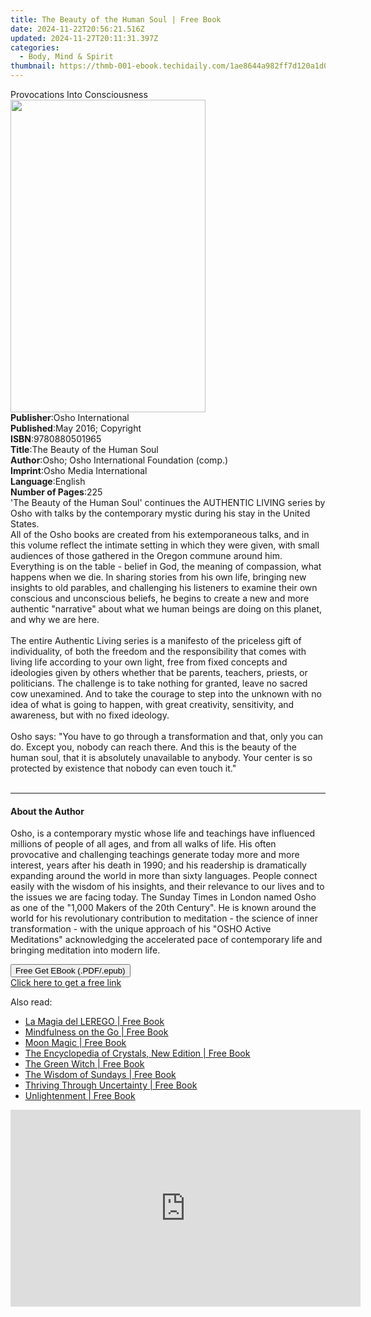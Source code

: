 ```yaml
---
title: The Beauty of the Human Soul | Free Book
date: 2024-11-22T20:56:21.516Z
updated: 2024-11-27T20:11:31.397Z
categories:
  - Body, Mind & Spirit
thumbnail: https://thmb-001-ebook.techidaily.com/1ae8644a982ff7d120a1d0cdfa73ef7d8c8f6245ed5da4193cf4c1c2e5ccccde.jpg
---
```

<main id="book-container">
  <div class="flex flex-col">
    <div class="book-brief flex-1 py-6 px-4 sm:p-6 md:py-10 md:px-8">
      <!-- brief-->
      <div class="book-brief-main">Provocations Into Consciousness</div>
    </div>
    <div
      class="book-meta-info flex-1 grid gap-4 col-start-1 col-end-3 row-start-1 sm:mb-6 sm:grid-cols-4 lg:gap-6 lg:col-start-2 lg:row-end-6 lg:row-span-6 lg:mb-0"
    >
      <div
        class="book-meta-info-left place-content-center mt-4 p-4 text-sm leading-6 col-start-2 col-span-2 dark:text-slate-400"
      >
        <img
          class="w-full h-500 object-cover rounded-lg sm:h-255 sm:col-span-2 lg:col-span-full"
          src="https://img-001-ebook.techidaily.com/59a1e064486075a974cd52bc19ccb2582def9b5407b82790c77111751db92602.jpg"
          alt=""
          width="312"
          height="500"
        />
      </div>
      <div
        class="book-meta-info-right mt-2 col-start-1 row-start-2 col-span-3 self-center"
      >
        <!-- meta data  -->
        <div class="flex flex-col px-4 md:px-8">
          <div class="flex-1">
            <strong>Publisher</strong>:<span class="px-2"
              >Osho International</span
            >
          </div>
          <div class="flex-1">
            <strong>Published</strong>:<span class="px-2"
              >May 2016; Copyright</span
            >
          </div>
          <div class="flex-1">
            <strong>ISBN</strong>:<span class="px-2">9780880501965</span>
          </div>
          <div class="flex-1">
            <strong>Title</strong>:<span class="px-2"
              >The Beauty of the Human Soul</span
            >
          </div>
          <div class="flex-1">
            <strong>Author</strong>:<span class="px-2"
              >Osho; Osho International Foundation (comp.)</span
            >
          </div>
          <div class="flex-1">
            <strong>Imprint</strong>:<span class="px-2"
              >Osho Media International</span
            >
          </div>
          <div class="flex-1">
            <strong>Language</strong>:<span class="px-2">English</span>
          </div>
          <div class="flex-1">
            <strong>Number of Pages</strong>:<span class="px-2">225</span>
          </div>
        </div>
      </div>
    </div>
    <div class="book-description flex-1 py-6 px-4 sm:p-6 md:py-10 md:px-8">
      <div class="book-description-main">
        <div accordion-content="" id="description">
          'The Beauty of the Human Soul' continues the AUTHENTIC LIVING series
          by Osho with talks by the contemporary mystic during his stay in the
          United States.<br />All of the Osho books are created from his
          extemporaneous talks, and in this volume reflect the intimate setting
          in which they were given, with small audiences of those gathered in
          the Oregon commune around him. Everything is on the table - belief in
          God, the meaning of compassion, what happens when we die. In sharing
          stories from his own life, bringing new insights to old parables, and
          challenging his listeners to examine their own conscious and
          unconscious beliefs, he begins to create a new and more authentic
          "narrative" about what we human beings are doing on this planet, and
          why we are here.<br /><br />The entire Authentic Living series is a
          manifesto of the priceless gift of individuality, of both the freedom
          and the responsibility that comes with living life according to your
          own light, free from fixed concepts and ideologies given by others
          whether that be parents, teachers, priests, or politicians. The
          challenge is to take nothing for granted, leave no sacred cow
          unexamined. And to take the courage to step into the unknown with no
          idea of what is going to happen, with great creativity, sensitivity,
          and awareness, but with no fixed ideology.<br /><br />Osho says: "You
          have to go through a transformation and that, only you can do. Except
          you, nobody can reach there. And this is the beauty of the human soul,
          that it is absolutely unavailable to anybody. Your center is so
          protected by existence that nobody can even touch it."<br /><br />
        </div>
        <div class="accordion-fader"></div>
      </div>
    </div>
    <div class="book-excerpts flex-1 py-6 px-4 sm:p-6 md:py-10 md:px-8">
      <!-- excerpts-->
      <div class="book-excerpts-main">
        <hr />
        <h4 class="placeholder placeholder-heading">
          <span>About the Author</span>
        </h4>
        <p>
          Osho, is a contemporary mystic whose life and teachings have
          influenced millions of people of all ages, and from all walks of life.
          His often provocative and challenging teachings generate today more
          and more interest, years after his death in 1990; and his readership
          is dramatically expanding around the world in more than sixty
          languages. People connect easily with the wisdom of his insights, and
          their relevance to our lives and to the issues we are facing today.
          The Sunday Times in London named Osho as one of the "1,000 Makers of
          the 20th Century". He is known around the world for his revolutionary
          contribution to meditation - the science of inner transformation -
          with the unique approach of his "OSHO Active Meditations"
          acknowledging the accelerated pace of contemporary life and bringing
          meditation into modern life.
        </p>
      </div>
    </div>
    <div
      class="book-about-author flex-1 py-6 px-4 sm:p-6 md:py-10 md:px-8"
    ></div>
    <div class="book-free-get flex-1 py-6 px-4 sm:p-6 md:py-10 md:px-8">
      <button
        id="btn-free-get"
        class="bg-blue-500 hover:bg-blue-700 text-white font-bold py-2 px-4 rounded"
      >
        Free Get EBook (.PDF/.epub)
      </button>
      <div id="countdown-display" class="px-2 text-lg mt-2"></div>
      <a
        id="free-link"
        class="hidden bg-blue-500 hover:bg-blue-700 text-white font-bold py-2 px-4 rounded"
        href="https://www.ebooks.com/en-us/book/96476530/the-beauty-of-the-human-soul/osho/"
        target="_blank"
        >Click here to get a free link</a
      >
    </div>
    <script>
      let countdownTime = 0;
      let countdownInterval = null;
      document
        .getElementById('btn-free-get')
        .addEventListener('click', startCountdown);
      function startCountdown() {
        countdownTime = new Date().getTime() + 60000 * 3;
        countdownInterval = setInterval(updateCountdown, 1000);
        document.getElementById('btn-free-get').disabled = true;
        document
          .getElementById('btn-free-get')
          .classList.add('bg-gray-500', 'cursor-not-allowed');
      }
      function updateCountdown() {
        let currentTime = new Date().getTime();
        let timeLeft = countdownTime - currentTime;
        let secondsLeft = Math.floor(timeLeft / 1000);
        document.getElementById('countdown-display').innerHTML =
          `Remaining time: ${secondsLeft} seconds.`;
        if (secondsLeft <= 0) {
          clearInterval(countdownInterval);
          document.getElementById('btn-free-get').classList.add('hidden');
          document.getElementById('free-link').classList.remove('hidden');
          document.getElementById('countdown-display').innerHTML = '';
        }
      }
    </script>
  </div>
</main>

<ins class="adsbygoogle"
      style="display:block"
      data-ad-client="ca-pub-7571918770474297"
      data-ad-slot="8358498916"
      data-ad-format="auto"
      data-full-width-responsive="true"></ins>
    

<span class="atpl-alsoreadstyle">Also read:</span>
<div><ul>
<li><a href="https://novels-ebooks.techidaily.com/95758766-9781501171796-la-magia-del-lerego/"><u>La Magia del LEREGO | Free Book</u></a></li>
<li><a href="https://novels-ebooks.techidaily.com/95758294-9780834841024-mindfulness-on-the-go/"><u>Mindfulness on the Go | Free Book</u></a></li>
<li><a href="https://novels-ebooks.techidaily.com/95758671-9781507205020-moon-magic/"><u>Moon Magic | Free Book</u></a></li>
<li><a href="https://novels-ebooks.techidaily.com/95758425-9781841814803-the-encyclopedia-of-crystals-new-edition/"><u>The Encyclopedia of Crystals, New Edition | Free Book</u></a></li>
<li><a href="https://novels-ebooks.techidaily.com/95758691-9781507204726-the-green-witch/"><u>The Green Witch | Free Book</u></a></li>
<li><a href="https://novels-ebooks.techidaily.com/95756414-9781250138071-the-wisdom-of-sundays/"><u>The Wisdom of Sundays | Free Book</u></a></li>
<li><a href="https://novels-ebooks.techidaily.com/95758312-9781101992302-thriving-through-uncertainty/"><u>Thriving Through Uncertainty | Free Book</u></a></li>
<li><a href="https://novels-ebooks.techidaily.com/95758668-9781507205082-unlightenment/"><u>Unlightenment | Free Book</u></a></li>
</ul></div>

<!-- affiliate ads begin -->
<iframe width="560" height="315" src="https://www.youtube.com/embed/U_aNKnMTPjo?si=Og_mEt7NP3Fbsg2n&autoplay=1" title="YouTube video player" frameborder="0" allow="accelerometer; autoplay; clipboard-write; encrypted-media; gyroscope; picture-in-picture; web-share" referrerpolicy="strict-origin-when-cross-origin" allowfullscreen></iframe>
<!-- affiliate ads end -->

